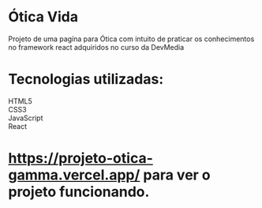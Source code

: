 # Ótica Vida
Projeto de uma pagína para Ótica com intuito de praticar os conhecimentos no framework react  adquiridos no curso da DevMedia

# Tecnologias utilizadas:
HTML5<br>
CSS3<br>
JavaScript<br>
React<br>

# https://projeto-otica-gamma.vercel.app/  para ver o projeto funcionando.
